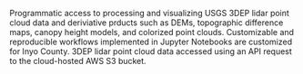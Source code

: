Programmatic access to processing and visualizing USGS 3DEP lidar point cloud data and deriviative prducts such as DEMs, topographic difference maps, canopy height models, and colorized point clouds. Customizable and reproducible workflows implemented in Jupyter Notebooks are customized for Inyo County. 3DEP lidar point cloud data accessed using an API request to the cloud-hosted AWS S3 bucket. 

